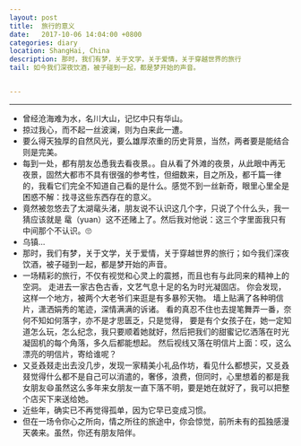 ```yaml
---
layout: post
title:  旅行的意义
date:   2017-10-06 14:04:00 +0800
categories: diary
location: ShangHai, China
description: 那时，我们有梦，关于文学，关于爱情，关于穿越世界的旅行
tail: 如今我们深夜饮酒，被子碰到一起，都是梦开始的声音。


---
```

---


* 曾经沧海难为水，名川大山，记忆中只有华山。
* 掠过我心，而不起一丝波澜，则为白来此一遭。
* 要么得天独厚的自然风光，要么雄厚浓重的历史背景，当然，两者要是能结合则是完美。
* 每到一处，都有朋友怂恿我去看夜景。。自从看了外滩的夜景，从此眼中再无夜景，固然大都市不具有很强的参考性，但细数来，目之所及，都千篇一律的，我看它们完全不知道自己看的是什么。感觉不到一丝新奇，眼里心里全是困惑不解：找寻这些东西存在的意义。
* 竟然被忽悠去了太湖鼋头渚，朋友说不认识这几个字，只说了个什么头，我一猜应该就是 鼋（yuan）这不还赌上了。然后我对他说：这三个字里面我只有中间那个不认识。🙄️
* 乌镇...
* 那时，我们有梦，关于文学，关于爱情，关于穿越世界的旅行；如今我们深夜饮酒，被子碰到一起，都是梦开始的声音。
* 一场精彩的旅行，不仅有视觉和心灵上的震撼，而且也有与此同来的精神上的空洞。
    走进去一家古色古香，文艺气息十足的名为时光凝固店。
    你会发现，这样一个地方，被两个大老爷们来逛是有多暴殄天物。
    墙上贴满了各种明信片，潇洒娟秀的笔迹，深情满满的诉诸。
    看的真忍不住也去提笔舞弄一番，奈何不知如何落字，亦不是才思匮乏，只是觉得，
    要是有个女孩子在，她一定知道怎么玩，怎么纪念，我只要顺着她就好，然后把我们的甜蜜记忆洒落在时光凝固机的每个角落，多久后都能想起。
    然后视线又落在明信片上面：哎，这么漂亮的明信片，寄给谁呢？
* 又㕛叒叕走出去没几步，发现一家精美小礼品作坊，看见什么都想买，又㕛叒叕觉得什么都不是自己可以消遣的，奢侈，浪费，但同时，心里想着的都是我女朋友😄虽然这么多年来女朋友一直下落不明，要是她在就好了，我可以把整个店买下来送给她。
* 近些年，确实已不再觉得孤单，因为它早已变成习惯。
* 但在一场令你心之所向，情之所往的旅途中，你会惊觉，前所未有的孤独感漫天袭来。虽然，你还有朋友陪伴。


